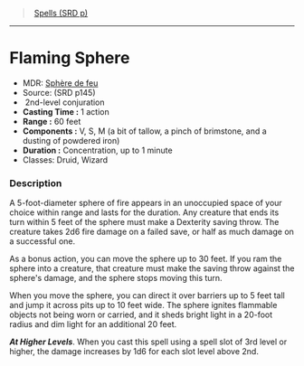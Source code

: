 ﻿---
!SpellItem
Family: SpellVO
Level: 2
Type: conjuration
CastingTime: 1 action
Range: 60 feet
Components: V, S, M (a bit of tallow, a pinch of brimstone, and a dusting of powdered iron)
Duration: Concentration, up to 1 minute
Classes: Druid, Wizard
Id: spells_vo.md#flaming-sphere
ParentLink: spells_vo.md#spells-srd-p
Name: Flaming Sphere
ParentName: Spells (SRD p)
NameLevel: 1
AltName: '[Sphère de feu](hd_spells_sphere_de_feu.md)'
Source: (SRD p145)
Attributes: {}
AttributesDictionary: >+
  {}

---
> [Spells (SRD p)](srd_spells.md)

---

# Flaming Sphere

- MDR: [Sphère de feu](hd_spells_sphere_de_feu.md)
- Source: (SRD p145)
-  2nd-level conjuration
- **Casting Time :** 1 action
- **Range :** 60 feet
- **Components :** V, S, M (a bit of tallow, a pinch of brimstone, and a dusting of powdered iron)
- **Duration :** Concentration, up to 1 minute
- Classes: Druid, Wizard

### Description

A 5-foot-diameter sphere of fire appears in an unoccupied space of your choice within range and lasts for the duration. Any creature that ends its turn within 5 feet of the sphere must make a Dexterity saving throw. The creature takes 2d6 fire damage on a failed save, or half as much damage on a successful one.

As a bonus action, you can move the sphere up to 30 feet. If you ram the sphere into a creature, that creature must make the saving throw against the sphere's damage, and the sphere stops moving this turn.

When you move the sphere, you can direct it over barriers up to 5 feet tall and jump it across pits up to 10 feet wide. The sphere ignites flammable objects not being worn or carried, and it sheds bright light in a 20-foot radius and dim light for an additional 20 feet.

**_At Higher Levels_**. When you cast this spell using a spell slot of 3rd level or higher, the damage increases by 1d6 for each slot level above 2nd.

